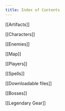```yaml
---
title: Index of Contents
---
```

[[Artifacts]]

[[Characters]]

[[Enemies]]

[[Map]]

[[Players]]

[[Spells]]

[[Downloadable files]]

[[Bosses]]

[[Legendary Gear]]


